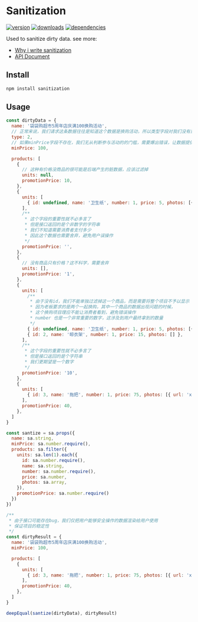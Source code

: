 # Sanitization

[![version](https://img.shields.io/npm/v/sanitization.svg?style=flat-square)](https://www.npmjs.com/package/sanitization)
[![downloads](https://img.shields.io/npm/dm/sanitization.svg?style=flat-square)](https://www.npmjs.com/package/sanitization)
[![dependencies](https://img.shields.io/david/Val-istar-Guo/sanitization.svg)](https://www.npmjs.com/package/sanitization)


Used to sanitize dirty data. see more:

* [Why i write sanitization](http://miaooo.me/article/%E4%B8%BA%E8%84%8F%E6%95%B0%E6%8D%AE%E6%B6%88%E6%AF%92)
* [API Document](https://github.com/Val-istar-Guo/sanitization/wiki/API-Documnet)

## Install

```bash
npm install sanitization
```

## Usage

```javascript
const dirtyData = {
  name: '袋袋购超市5周年店庆满100换购活动',
  // 正常来说，我们请求这条数据往往是知道这个数据是换购活动，所以类型字段对我们没有意义，可以剔除掉
  type: 2,
  // 如果minPrice字段不存在，我们无从判断参与活动的的门槛，需要爆出错误，让数据提供方尽快解决
  minPrice: 100,

  products: [
    {
      // 这种有价格没商品的很可能是后端产生的脏数据，应该过滤掉
      units: null,
      promotionPrice: 10,
    },
    {
      units: [
        { id: undefined, name: '卫生纸', number: 1, price: 5, photos: [{ url: 'xxx'}] },
      ],
      /**
       * 这个字段的重要性就不必多言了
       * 但是接口返回的是个非数字的字符串
       * 我们不知道需要消费者支付多少
       * 因此这个数据也需要舍弃，避免用户误操作
       */
      promotionPrice: '',
    },
    {
      // 没有商品只有价格？这不科学，需要舍弃
      units: [],
      promotionPrice: '1',
    },
    {
      units: [
        /**
         * 由于没有id，我们不能单独过滤掉这一个商品，而是需要将整个项目不予以显示
         * 因为老板要求的是两个一起换购，其中一个商品的数据出现问题的时候，
         * 这个换购项目理应不能让消费者看到，避免错误操作
         * number 也是一个非常重要的数字，这涉及到用户最终拿到的数量
         */
        { id: undefined, name: '卫生纸', number: 1, price: 5, photos: [{ url: 'xxx'}] },
        { id: 2, name: '晾衣架', number: 1, price: 15, photos: [] },
      ],
      /**
       * 这个字段的重要性就不必多言了
       * 但是接口返回的是个字符串
       * 我们更期望是一个数字
       */
      promotionPrice: '10',
    },
    {
      units: [
        { id: 3, name: '拖把', number: 1, price: 75, photos: [{ url: 'xxx'}] },
      ],
      promotionPrice: 40,
    },
  ]
}

const santize = sa.props({
  name: sa.string,
  minPrice: sa.number.require(),
  products: sa.filter({
    units: sa.len(1).each({
      id: sa.number.require(),
      name: sa.string,
      number: sa.number.require(),
      price: sa.number,
      photos: sa.array,
    }),
    promotionPrice: sa.number.require()
  })
})

/**
 * 由于接口可能存在bug，我们仅把用户能够安全操作的数据渲染给用户使用
 * 保证项目的稳定性
 */
const dirtyResult = {
  name: '袋袋购超市5周年店庆满100换购活动',
  minPrice: 100,

  products: [
    {
      units: [
        { id: 3, name: '拖把', number: 1, price: 75, photos: [{ url: 'xxx'}] },
      ],
      promotionPrice: 40,
    },
  ]
}

deepEqual(santize(dirtyData), dirtyResult)
```
